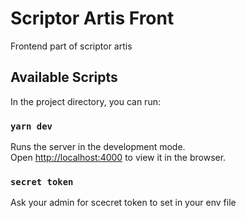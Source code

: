 # Scriptor Artis Front

Frontend part of scriptor artis

## Available Scripts

In the project directory, you can run:

### `yarn dev`

Runs the server in the development mode.\
Open [http://localhost:4000](http://localhost:4000) to view it in the browser.


### `secret token`

Ask your admin for scecret token to set in your env file

